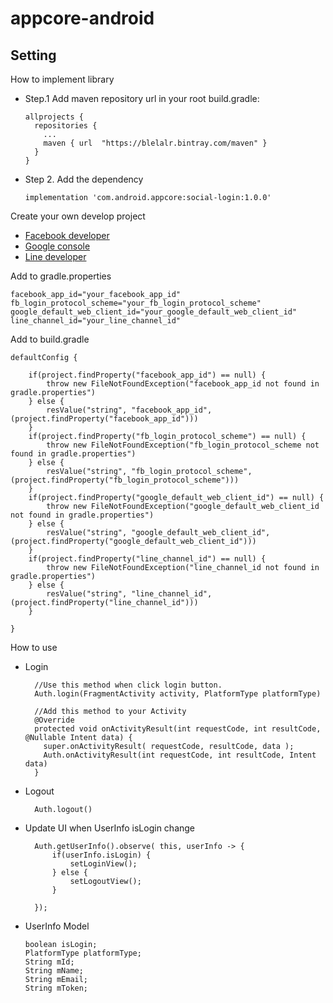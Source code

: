 # appcore-android
## Setting
How to implement library
- Step.1 Add maven repository url in your root build.gradle:
    	
      allprojects {
        repositories {
          ...
          maven { url  "https://blelalr.bintray.com/maven" }
        }
      }

- Step 2. Add the dependency
    
      implementation 'com.android.appcore:social-login:1.0.0'

Create your own develop project
- [Facebook developer](https://developers.facebook.com/)
- [Google console](https://console.cloud.google.com/)
- [Line developer](https://developers.line.biz/)

Add to gradle.properties 

    facebook_app_id="your_facebook_app_id"
    fb_login_protocol_scheme="your_fb_login_protocol_scheme"
    google_default_web_client_id="your_google_default_web_client_id"
    line_channel_id="your_line_channel_id"

Add to build.gradle
     
    defaultConfig {
        
        if(project.findProperty("facebook_app_id") == null) {
            throw new FileNotFoundException("facebook_app_id not found in gradle.properties")
        } else {
            resValue("string", "facebook_app_id", (project.findProperty("facebook_app_id")))
        }
        if(project.findProperty("fb_login_protocol_scheme") == null) {
            throw new FileNotFoundException("fb_login_protocol_scheme not found in gradle.properties")
        } else {
            resValue("string", "fb_login_protocol_scheme", (project.findProperty("fb_login_protocol_scheme")))
        }
        if(project.findProperty("google_default_web_client_id") == null) {
            throw new FileNotFoundException("google_default_web_client_id not found in gradle.properties")
        } else {
            resValue("string", "google_default_web_client_id", (project.findProperty("google_default_web_client_id")))
        }
        if(project.findProperty("line_channel_id") == null) {
            throw new FileNotFoundException("line_channel_id not found in gradle.properties")
        } else {
            resValue("string", "line_channel_id", (project.findProperty("line_channel_id")))
        }
        
    }
      
    
How to use
- Login 
      
        //Use this method when click login button.
        Auth.login(FragmentActivity activity, PlatformType platformType)
        
        //Add this method to your Activity
        @Override
        protected void onActivityResult(int requestCode, int resultCode, @Nullable Intent data) {
          super.onActivityResult( requestCode, resultCode, data );
          Auth.onActivityResult(int requestCode, int resultCode, Intent data)
        }
        
- Logout
    
        Auth.logout()
        
- Update UI when UserInfo isLogin change

        Auth.getUserInfo().observe( this, userInfo -> {
            if(userInfo.isLogin) {
                setLoginView();
            } else {
                setLogoutView();
            }
         
        });

- UserInfo Model
        
      boolean isLogin;
      PlatformType platformType;
      String mId;
      String mName;
      String mEmail;
      String mToken;
